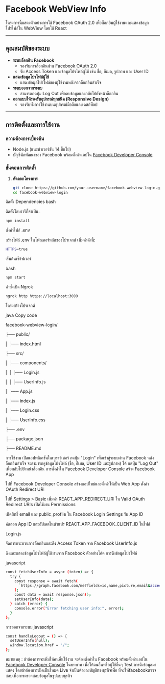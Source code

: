 # Facebook WebView Info

โครงการนี้แสดงตัวอย่างการใช้ Facebook OAuth 2.0 เพื่อล็อกอินผู้ใช้งานและแสดงข้อมูลโปรไฟล์ใน WebView โดยใช้ React

---

## คุณสมบัติของระบบ

- **ระบบล็อกอิน Facebook**
  - รองรับการล็อกอินผ่าน Facebook OAuth 2.0
  - รับ Access Token และข้อมูลโปรไฟล์ผู้ใช้ เช่น ชื่อ, อีเมล, รูปภาพ และ User ID
- **แสดงข้อมูลโปรไฟล์ผู้ใช้**
  - แสดงข้อมูลโปรไฟล์ของผู้ใช้งานหลังจากล็อกอินสำเร็จ
- **ระบบออกจากระบบ**
  - สามารถกดปุ่ม Log Out เพื่อลบข้อมูลและกลับไปยังหน้าล็อกอิน
- **ออกแบบให้รองรับอุปกรณ์ทุกชนิด (Responsive Design)**
  - รองรับทั้งการใช้งานบนอุปกรณ์มือถือและเดสก์ท็อป

---

## การติดตั้งและการใช้งาน

### ความต้องการเบื้องต้น
- Node.js (แนะนำเวอร์ชัน 14 ขึ้นไป)
- บัญชีนักพัฒนาของ Facebook พร้อมตั้งค่าแอปใน [Facebook Developer Console](https://developers.facebook.com/)

### ขั้นตอนการติดตั้ง

1. **คัดลอกโครงการ**
   ```bash
   git clone https://github.com/your-username/facebook-webview-login.git
   cd facebook-webview-login
ติดตั้ง Dependencies
bash

ติดตั้งไลบรารีที่จำเป็น:
   ```bash
   npm install
   ```
ตั้งค่าไฟล์ .env

สร้างไฟล์ .env ในโฟลเดอร์หลักของโปรเจกต์
เพิ่มค่าดังนี้:

 ```bash
HTTPS=true
```

เริ่มต้นเซิร์ฟเวอร์

bash
 ```bash
npm start
```

คำสั่งเปิด Ngrok 
```bash
ngrok http https://localhost:3000
```

โครงสร้างโปรเจกต์

java
Copy code

facebook-webview-login/

├── public/

│   ├── index.html

├── src/

│   ├── components/

│   │   ├── Login.js

│   │   ├── UserInfo.js

│   ├── App.js

│   ├── index.js

│   ├── Login.css

│   ├── UserInfo.css

├── .env

├── package.json

├── README.md


การใช้งาน
เปิดแอปพลิเคชันในเบราว์เซอร์
กดปุ่ม "Login" เพื่อเข้าสู่ระบบผ่าน Facebook
หลังล็อกอินสำเร็จ จะสามารถดูข้อมูลโปรไฟล์ (ชื่อ, อีเมล, User ID และรูปภาพ) ได้
กดปุ่ม "Log Out" เพื่อกลับไปยังหน้าล็อกอิน
การตั้งค่าใน Facebook Developer Console
สร้าง Facebook App

ไปที่ Facebook Developer Console
สร้างแอปใหม่และตั้งค่าให้เป็น Web App
ตั้งค่า OAuth Redirect URI

ไปที่ Settings > Basic
เพิ่มค่า REACT_APP_REDIRECT_URI ใน Valid OAuth Redirect URIs
เปิดใช้งาน Permissions

เปิดสิทธิ์ email และ public_profile ใน Facebook Login Settings
รับ App ID

คัดลอก App ID และอัปเดตในตัวแปร REACT_APP_FACEBOOK_CLIENT_ID ในไฟล์ 

Login.js

จัดการกระบวนการล็อกอินและดึง Access Token จาก Facebook
UserInfo.js

ดึงและแสดงข้อมูลโปรไฟล์ผู้ใช้งานจาก Facebook
ตัวอย่างโค้ด
การดึงข้อมูลโปรไฟล์

javascript

```bash
const fetchUserInfo = async (token) => {
  try {
    const response = await fetch(
      `https://graph.facebook.com/me?fields=id,name,picture,email&access_token=${token}`
    );
    const data = await response.json();
    setUserInfo(data);
  } catch (error) {
    console.error("Error fetching user info:", error);
  }
};
```
การออกจากระบบ
javascript

```bash
const handleLogout = () => {
  setUserInfo(null);
  window.location.href = "/";
};
```
หมายเหตุ : 
ถ้าต้องการจะเพิ่มให้คนอื่นใช้งาน จะต้องตั้งค่าใน Facebook พร้อมตั้งค่าแอปใน [Facebook Developer Console](https://developers.facebook.com/)
ในบทบาท เพื่อให้คนอื่นหรือผู้ใช้อื่นๆ Test การดึงข้อมูลมาแสดง โดยถ้าต้องการเปิดเป็นโหมด Live จำเป็นต้องลงบัญชีทางธุรกิจเพื่อ ที่จะให้facebookตรวจสอบเพื่อการตรวจสอบข้อมูลในรูปแบบธุรกิจ 
